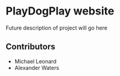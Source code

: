 # PlayDogPlay website

Future description of project will go here

## Contributors
* Michael Leonard
* Alexander Waters
